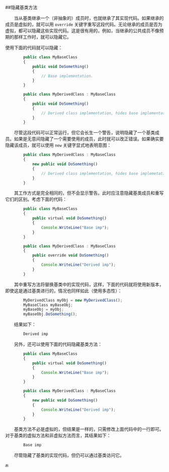 ##隐藏基类方法

&emsp;&emsp;当从基类继承一个（非抽象的）成员时，也就继承了其实现代码。如果继承的成员是虚拟的，就可以用 `override` 关键字重写这段代码。无论继承的成员是否为虚拟，都可以隐藏这些实现代码。这是很有用的，例如，当继承的公共成员不像预期的那样工作时，就可以隐藏它。

使用下面的代码就可以隐藏：

```javascript
        public class MyBaseClass
        {
            public void DoSomething()
            {
                // Base implementation.
            }
        }

        public class MyDerivedClass : MyBaseClass
        {
            public void DoSomething()
            {
                // Derived class implementation, hides base implementation.
            }
        }
```

&emsp;&emsp;尽管这段代码可以正常运行，但它会长生一个警告，说明隐藏了一个基类成员。如果是无意间隐藏了一个需要使用的成员，此时就可以改正错误。如果确实要隐藏该成员，就可以使用 `new` 关键字显式地表明意图：

```javascript
        public class MyDerivedClass : MyBaseClass
        {
            new public void DoSomething()
            {
                // Derived class implementation, hides base implemetation.
            }
        }
```

&emsp;&emsp;其工作方式是完全相同的，但不会显示警告。此时应注意隐藏基类成员和重写它们的区别。考虑下面的代码：

```javascript
        public class MyBaseClass
        {
            public virtual void DoSomething()
            {
                Console.WriteLine("Base imp");
            }
        }

        public class MyDerivedClass : MyBaseClass
        {
            public override void DoSomething()
            {
                Console.WriteLine("Derived imp");
            }
        }
```

&emsp;&emsp;其中重写方法将替换基类中的实现代码，这样，下面的代码就将使用新版本，即使这是通过基类进行的，情况也同样如此（使用多态性）：

```javascript
        MyDerivedClass myObj = new MyDerivedClass();
        MyBaseClass myBaseObj;
        myBaseObj = myObj;
        myBaseObj.DoSomething();
```
&emsp;&emsp;结果如下：

```javascript
        Derived imp
```

&emsp;&emsp;另外，还可以使用下面的代码隐藏基类方法：

```javascript
        public class MyBaseClass
        {
            public virtual void DoSomething()
            {
                Console.WriteLine("Base imp");
            }
        }

        public class MyDerivedClass : MyBaseClass
        {
            new public void DoSomething()
            {
                Console.WriteLine("Derived imp");
            }
        }
```

&emsp;&emsp;基类方法不必是虚拟的，但结果是一样的，只需修改上面代码中的一行即可。对于基类的虚拟方法和非虚拟方法而言，其结果如下：

```javascript
        Base imp
```

&emsp;&emsp;尽管隐藏了基类的实现代码，但仍可以通过基类访问它。




🔚